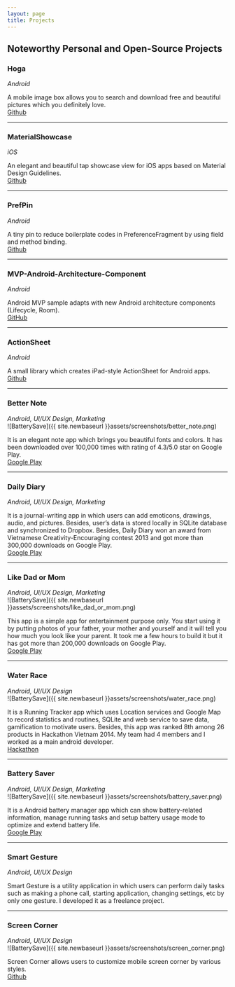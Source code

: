 ```yaml
---
layout: page
title: Projects
---
```


Noteworthy Personal and Open-Source Projects
---
### Hoga
*Android*  

A mobile image box allows you to search and download free and beautiful pictures which you definitely love.  
[Github](https://github.com/quangctkm9207/hoga)

---
### MaterialShowcase
*iOS*  

An elegant and beautiful tap showcase view for iOS apps based on Material Design Guidelines.  
[Github](https://github.com/aromajoin/material-showcase-ios)

---
### PrefPin
*Android*  

A tiny pin to reduce boilerplate codes in PreferenceFragment by using field and method binding.  
[Github](https://github.com/quangctkm9207/prefpin)

---
### MVP-Android-Architecture-Component
*Android*

Android MVP sample adapts with new Android architecture components (Lifecycle, Room).  
[GitHub](https://github.com/quangctkm9207/mvp-android-arch-component)  

---  
### ActionSheet
*Android*  

A small library which creates iPad-style ActionSheet for Android apps.  
[Github](https://github.com/aromajoin/actionsheet-android)

---  
### Better Note
*Android, UI/UX Design, Marketing*  
![BatterySave]({{ site.newbaseurl }}assets/screenshots/better_note.png)  

It is an elegant note app which brings you beautiful fonts and colors.
It has been downloaded over 100,000 times with rating of 4.3/5.0 star on Google Play.  
[Google Play](https://play.google.com/store/apps/details?id=ss.passion.emonote)

---
### Daily Diary
*Android, UI/UX Design, Marketing*  

It is a journal-writing app in which users can add emoticons, drawings, audio, and pictures. Besides, user’s data is stored locally in SQLite database and synchronized to Dropbox. Besides, Daily Diary won an award from Vietnamese Creativity-Encouraging contest 2013 and got more than 300,000 downloads on Google Play.  
[Google Play](https://play.google.com/store/apps/details?id=ss.passion.personaldiary)

---  
### Like Dad or Mom  
*Android, UI/UX Design, Marketing*  
![BatterySave]({{ site.newbaseurl }}assets/screenshots/like_dad_or_mom.png)  

This app is a simple app for entertainment purpose only. You start using it by putting photos of your
father, your mother and yourself and it will tell you how much you look like your parent.
It took me a few hours to build it but it has got more than 200,000 downloads on Google Play.  
[Google Play](https://play.google.com/store/apps/details?id=funapp.photoapp.likeparent)

---  
### Water Race
*Android, UI/UX Design*  
![BatterySave]({{ site.newbaseurl }}assets/screenshots/water_race.png)  

It is a Running Tracker app which uses Location services and Google Map to record statistics and routines, SQLite and web service to save data, gamification to motivate users. Besides, this app was ranked 8th among 26 products in Hackathon Vietnam 2014. My team had 4 members and I worked as a main android developer.  
[Hackathon](https://devpost.com/software/water-race)  

---  
### Battery Saver
*Android, UI/UX Design, Marketing*  
![BatterySave]({{ site.newbaseurl }}assets/screenshots/battery_saver.png)  

It is a Android battery manager app which can show battery-related information, manage running tasks and setup battery usage mode to optimize and extend battery life.  
[Google Play](https://play.google.com/store/apps/details?id=com.emopass.powermanager)

---  
### Smart Gesture
*Android, UI/UX Design*  

Smart Gesture is a utility application in which users can perform daily tasks such as making a phone call, starting application, changing settings, etc by only one gesture. I developed it as a freelance project.  

---  
### Screen Corner
*Android, UI/UX Design*  
![BatterySave]({{ site.newbaseurl }}assets/screenshots/screen_corner.png)  

Screen Corner allows users to customize mobile screen corner by various styles.  
[Github](https://github.com/quangctkm9207/screen-corner)

